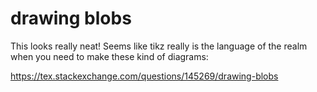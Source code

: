 # drawing blobs

This looks really neat!
Seems like tikz really is the language of the realm when you need to make these kind of diagrams: 

https://tex.stackexchange.com/questions/145269/drawing-blobs
